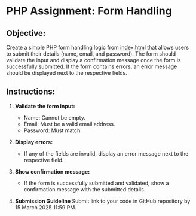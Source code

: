 # PHP Assignment: Form Handling

## Objective:
Create a simple PHP form handling logic from [index.html](/class/w3-form-handling/assignment/index.html) that allows users to submit their details (name, email, and password). The form should validate the input and display a confirmation message once the form is successfully submitted. If the form contains errors, an error message should be displayed next to the respective fields.

## Instructions:

1. **Validate the form input:**
   - Name: Cannot be empty.
   - Email: Must be a valid email address.
   - Password: Must match.

2. **Display errors:**
   - If any of the fields are invalid, display an error message next to the respective field.

3. **Show confirmation message:**
   - If the form is successfully submitted and validated, show a confirmation message with the submitted details.

4. **Submission Guideline**
   Submit link to your code in GitHub repository by 15 March 2025 11:59 PM.
